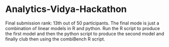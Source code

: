 # Analytics-Vidya-Hackathon
Final submission rank: 13th out of 50 participants.
The final mode is just a combination of linear models in R and python.
Run the R script to produce the first model and then the python script to produce the second model and finally club then using the combiBench R script.
